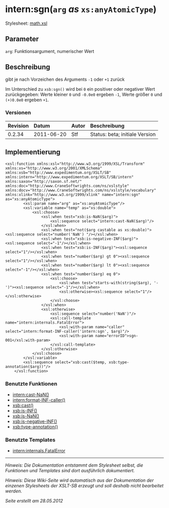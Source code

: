 # intern:sgn(`arg` _as_ `xs:anyAtomicType`) #

Stylesheet: [math.xsl](http://code.google.com/p/xslt-sb/source/browse/trunk/xslt-sb/math.xsl)

## Parameter ##
`arg`: Funktionsargument, numerischer Wert



## Beschreibung ##
gibt je nach Vorzeichen des Arguments `-1` oder `+1` zurück

Im Unterschied zu `xsb:sgn()` wird bei `0` ein positiver oder negativer Wert zurückgegeben: Werte kleiner `0` und `-0.0e0` ergeben `-1`, Werte größer `0` und `(+)0.0e0` ergeben `+1`.

### Versionen ###
| Revision | Datum | Autor | Beschreibung |
|:---------|:------|:------|:-------------|
| 0.2.34 | 2011-06-20 | Stf |   Status: beta;   initiale Version   |


## Implementierung ##
```
<xsl:function xmlns:xsl="http://www.w3.org/1999/XSL/Transform" xmlns:xs="http://www.w3.org/2001/XMLSchema" xmlns:xsb="http://www.expedimentum.org/XSLT/SB" xmlns:intern="http://www.expedimentum.org/XSLT/SB/intern" xmlns:saxon="http://saxon.sf.net/" xmlns:doc="http://www.CraneSoftwrights.com/ns/xslstyle" xmlns:docv="http://www.CraneSoftwrights.com/ns/xslstyle/vocabulary" xmlns:xlink="http://www.w3.org/1999/xlink" name="intern:sgn" as="xs:anyAtomicType">
		<xsl:param name="arg" as="xs:anyAtomicType"/>
		<xsl:variable name="temp" as="xs:double">
			<xsl:choose>
				<xsl:when test="xsb:is-NaN($arg)">
					<xsl:sequence select="intern:cast-NaN($arg)"/>
				</xsl:when>
				<xsl:when test="not($arg castable as xs:double)"><xsl:sequence select="number('NaN') "/></xsl:when>
				<xsl:when test="xsb:is-negative-INF($arg)"><xsl:sequence select="-1"/></xsl:when>
				<xsl:when test="xsb:is-INF($arg)"><xsl:sequence select="1"/></xsl:when>
				<xsl:when test="number($arg) gt 0"><xsl:sequence select="1"/></xsl:when>
				<xsl:when test="number($arg) lt 0"><xsl:sequence select="-1"/></xsl:when>
				<xsl:when test="number($arg) eq 0">
					<xsl:choose>
						<xsl:when test="starts-with(string($arg), '-')"><xsl:sequence select="-1"/></xsl:when>
						<xsl:otherwise><xsl:sequence select="1"/></xsl:otherwise>
					</xsl:choose>
				</xsl:when>
				<xsl:otherwise>
					<xsl:sequence select="number('NaN')"/>
					<xsl:call-template name="intern:internals.FatalError">
						<xsl:with-param name="caller" select="intern:format-INF-caller('intern:sgn', $arg)"/>
						<xsl:with-param name="errorID">sgn-001</xsl:with-param>
					</xsl:call-template>
				</xsl:otherwise>
			</xsl:choose>
		</xsl:variable>
		<xsl:sequence select="xsb:cast($temp, xsb:type-annotation($arg))"/>
	</xsl:function>
```

### Benutzte Funktionen ###
  * [intern:cast-NaN()](intern_cast_NaN.md)
  * [intern:format-INF-caller()](intern_format_INF_caller.md)
  * [xsb:cast()](xsb_cast.md)
  * [xsb:is-INF()](xsb_is_INF.md)
  * [xsb:is-NaN()](xsb_is_NaN.md)
  * [xsb:is-negative-INF()](xsb_is_negative_INF.md)
  * [xsb:type-annotation()](xsb_type_annotation.md)

### Benutzte Templates ###
  * [intern:internals.FatalError](intern_internals_FatalError.md)


---


_Hinweis: Die Dokumentation entstammt dem Stylesheet selbst, die Funktionen und Templates sind dort ausführlich dokumentiert._

_Hinweis: Diese Wiki-Seite wird automatisch aus der Dokumentation der einzenen Stylesheets der XSLT-SB erzeugt und soll deshalb nicht bearbeitet werden._

_Seite erstellt am 28.05.2012_
